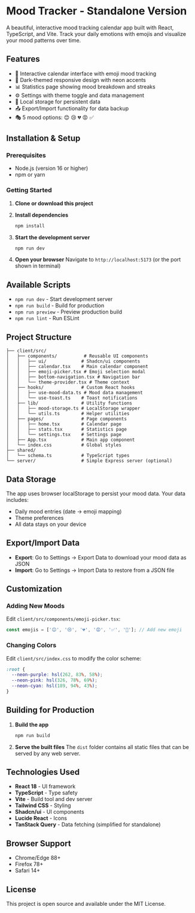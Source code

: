 # Mood Tracker - Standalone Version

A beautiful, interactive mood tracking calendar app built with React, TypeScript, and Vite. Track your daily emotions with emojis and visualize your mood patterns over time.

## Features

- 📅 Interactive calendar interface with emoji mood tracking
- 🎨 Dark-themed responsive design with neon accents
- 📊 Statistics page showing mood breakdown and streaks
- ⚙️ Settings with theme toggle and data management
- 💾 Local storage for persistent data
- 📤 Export/Import functionality for data backup
- 🎭 5 mood options: 😊 😢 💔 😡 ✅

## Installation & Setup

### Prerequisites
- Node.js (version 16 or higher)
- npm or yarn

### Getting Started

1. **Clone or download this project**

2. **Install dependencies**
   ```bash
   npm install
   ```

3. **Start the development server**
   ```bash
   npm run dev
   ```

4. **Open your browser**
   Navigate to `http://localhost:5173` (or the port shown in terminal)

## Available Scripts

- `npm run dev` - Start development server
- `npm run build` - Build for production
- `npm run preview` - Preview production build
- `npm run lint` - Run ESLint

## Project Structure

```
├── client/src/
│   ├── components/          # Reusable UI components
│   │   ├── ui/             # Shadcn/ui components
│   │   ├── calendar.tsx    # Main calendar component
│   │   ├── emoji-picker.tsx # Emoji selection modal
│   │   ├── bottom-navigation.tsx # Navigation bar
│   │   └── theme-provider.tsx # Theme context
│   ├── hooks/              # Custom React hooks
│   │   ├── use-mood-data.ts # Mood data management
│   │   └── use-toast.ts    # Toast notifications
│   ├── lib/                # Utility functions
│   │   ├── mood-storage.ts # LocalStorage wrapper
│   │   └── utils.ts        # Helper utilities
│   ├── pages/              # Page components
│   │   ├── home.tsx        # Calendar page
│   │   ├── stats.tsx       # Statistics page
│   │   └── settings.tsx    # Settings page
│   ├── App.tsx             # Main app component
│   └── index.css           # Global styles
├── shared/
│   └── schema.ts           # TypeScript types
└── server/                 # Simple Express server (optional)
```

## Data Storage

The app uses browser localStorage to persist your mood data. Your data includes:
- Daily mood entries (date → emoji mapping)
- Theme preferences
- All data stays on your device

## Export/Import Data

- **Export**: Go to Settings → Export Data to download your mood data as JSON
- **Import**: Go to Settings → Import Data to restore from a JSON file

## Customization

### Adding New Moods
Edit `client/src/components/emoji-picker.tsx`:
```typescript
const emojis = ['😊', '😢', '💔', '😡', '✅', '🎉']; // Add new emoji
```

### Changing Colors
Edit `client/src/index.css` to modify the color scheme:
```css
:root {
  --neon-purple: hsl(262, 83%, 58%);
  --neon-pink: hsl(326, 78%, 69%);
  --neon-cyan: hsl(189, 94%, 43%);
}
```

## Building for Production

1. **Build the app**
   ```bash
   npm run build
   ```

2. **Serve the built files**
   The `dist` folder contains all static files that can be served by any web server.

## Technologies Used

- **React 18** - UI framework
- **TypeScript** - Type safety
- **Vite** - Build tool and dev server
- **Tailwind CSS** - Styling
- **Shadcn/ui** - UI components
- **Lucide React** - Icons
- **TanStack Query** - Data fetching (simplified for standalone)

## Browser Support

- Chrome/Edge 88+
- Firefox 78+
- Safari 14+

## License

This project is open source and available under the MIT License.